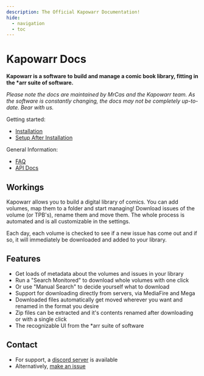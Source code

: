 ```yaml
---
description: The Official Kapowarr Documentation!
hide:
  - navigation
  - toc
---
```

# Kapowarr Docs

__Kapowarr is a software to build and manage a comic book library, fitting in the *arr suite of software.__

_Please note the docs are maintained by MrCas and the Kapowarr team. As the software is constantly changing, the docs may not be completely up-to-date. Bear with us._  

Getting started:

- [Installation](../installation)
- [Setup After Installation](../setup_after_installation)

General Information:

- [FAQ](../faq)
- [API Docs](../api)

## Workings

Kapowarr allows you to build a digital library of comics. You can add volumes, map them to a folder and start managing! Download issues of the volume (or TPB's), rename them and move them. The whole process is automated and is all customizable in the settings.

Each day, each volume is checked to see if a new issue has come out and if so, it will immediately be downloaded and added to your library.

## Features

- Get loads of metadata about the volumes and issues in your library
- Run a "Search Monitored" to download whole volumes with one click
- Or use "Manual Search" to decide yourself what to download
- Support for downloading directly from servers, via MediaFire and Mega
- Downloaded files automatically get moved wherever you want and renamed in the format you desire
- Zip files can be extracted and it's contents renamed after downloading or with a single click
- The recognizable UI from the *arr suite of software

## Contact

- For support, a [discord server](https://discord.gg/nMNdgG7vsE) is available
- Alternatively, [make an issue](https://github.com/Casvt/Kapowarr/issues)
